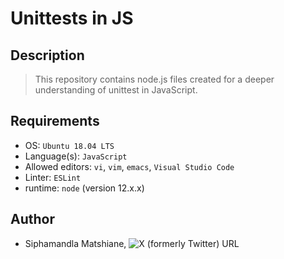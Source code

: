 # Unittests in JS

## Description
> This repository contains node.js files created for a deeper understanding of unittest in JavaScript.

## Requirements
- OS: `Ubuntu 18.04 LTS`
- Language(s): `JavaScript`
- Allowed editors: `vi`, `vim`, `emacs`, `Visual Studio Code`
- Linter: `ESLint`
- runtime: `node` (version 12.x.x)

## Author
- Siphamandla Matshiane, ![X (formerly Twitter) URL](https://img.shields.io/twitter/url?url=https%3A%2F%2Fx.com%2FSiphamandl76892)
